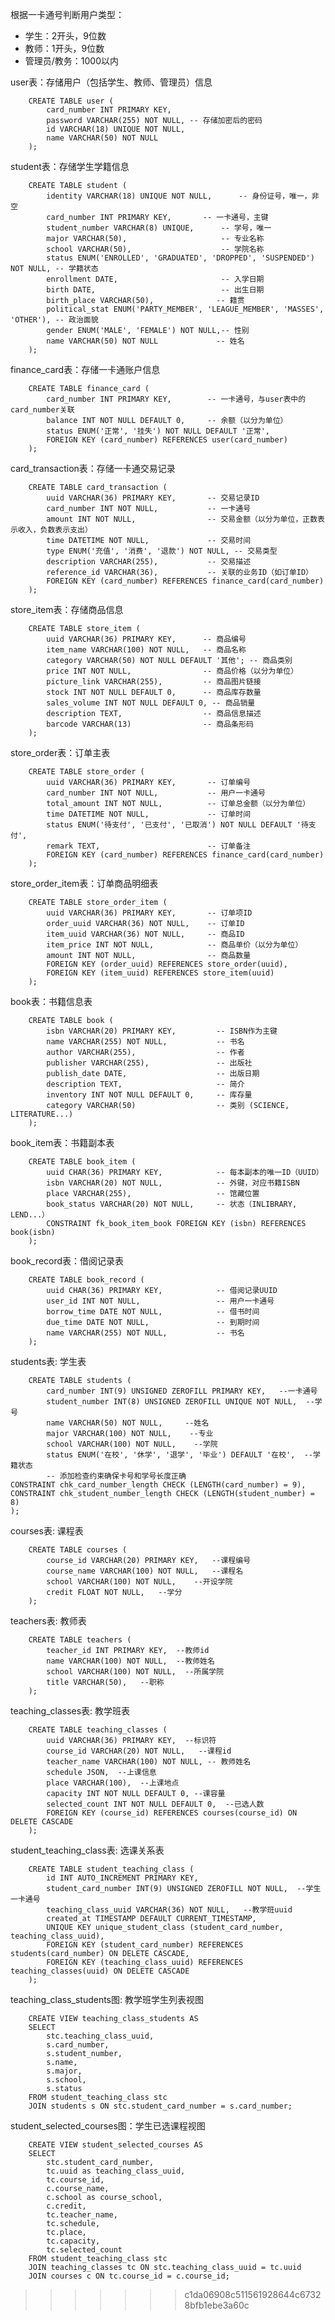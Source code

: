 根据一卡通号判断用户类型：
- 学生：2开头，9位数
- 教师：1开头，9位数
- 管理员/教务：1000以内

user表：存储用户（包括学生、教师、管理员）信息

        CREATE TABLE user (
            card_number INT PRIMARY KEY,
            password VARCHAR(255) NOT NULL, -- 存储加密后的密码
            id VARCHAR(18) UNIQUE NOT NULL,
            name VARCHAR(50) NOT NULL
        );

student表：存储学生学籍信息

        CREATE TABLE student (
            identity VARCHAR(18) UNIQUE NOT NULL,      -- 身份证号，唯一，非空
            card_number INT PRIMARY KEY,       -- 一卡通号，主键
            student_number VARCHAR(8) UNIQUE,      -- 学号，唯一
            major VARCHAR(50),                     -- 专业名称
            school VARCHAR(50),                    -- 学院名称
            status ENUM('ENROLLED', 'GRADUATED', 'DROPPED', 'SUSPENDED') NOT NULL, -- 学籍状态
            enrollment DATE,                       -- 入学日期
            birth DATE,                            -- 出生日期
            birth_place VARCHAR(50),              -- 籍贯
            political_stat ENUM('PARTY_MEMBER', 'LEAGUE_MEMBER', 'MASSES', 'OTHER'), -- 政治面貌
            gender ENUM('MALE', 'FEMALE') NOT NULL,-- 性别
            name VARCHAR(50) NOT NULL             -- 姓名
        );

finance_card表：存储一卡通账户信息

        CREATE TABLE finance_card (
            card_number INT PRIMARY KEY,        -- 一卡通号，与user表中的card_number关联
            balance INT NOT NULL DEFAULT 0,     -- 余额（以分为单位）
            status ENUM('正常', '挂失') NOT NULL DEFAULT '正常',
            FOREIGN KEY (card_number) REFERENCES user(card_number)
        );

card_transaction表：存储一卡通交易记录

        CREATE TABLE card_transaction (
            uuid VARCHAR(36) PRIMARY KEY,       -- 交易记录ID
            card_number INT NOT NULL,           -- 一卡通号
            amount INT NOT NULL,                -- 交易金额（以分为单位，正数表示收入，负数表示支出）
            time DATETIME NOT NULL,             -- 交易时间
            type ENUM('充值', '消费', '退款') NOT NULL, -- 交易类型
            description VARCHAR(255),           -- 交易描述
            reference_id VARCHAR(36),           -- 关联的业务ID（如订单ID）
            FOREIGN KEY (card_number) REFERENCES finance_card(card_number)
        );

store_item表：存储商品信息

        CREATE TABLE store_item (
            uuid VARCHAR(36) PRIMARY KEY,      -- 商品编号
            item_name VARCHAR(100) NOT NULL,   -- 商品名称
            category VARCHAR(50) NOT NULL DEFAULT '其他'; -- 商品类别
            price INT NOT NULL,                -- 商品价格（以分为单位）
            picture_link VARCHAR(255),         -- 商品图片链接
            stock INT NOT NULL DEFAULT 0,      -- 商品库存数量
            sales_volume INT NOT NULL DEFAULT 0, -- 商品销量
            description TEXT,                  -- 商品信息描述
            barcode VARCHAR(13)                -- 商品条形码
        );

store_order表：订单主表

        CREATE TABLE store_order (
            uuid VARCHAR(36) PRIMARY KEY,       -- 订单编号
            card_number INT NOT NULL,           -- 用户一卡通号
            total_amount INT NOT NULL,          -- 订单总金额（以分为单位）
            time DATETIME NOT NULL,             -- 订单时间
            status ENUM('待支付', '已支付', '已取消') NOT NULL DEFAULT '待支付',
            remark TEXT,                        -- 订单备注
            FOREIGN KEY (card_number) REFERENCES finance_card(card_number)
        );

store_order_item表：订单商品明细表

        CREATE TABLE store_order_item (
            uuid VARCHAR(36) PRIMARY KEY,       -- 订单项ID
            order_uuid VARCHAR(36) NOT NULL,    -- 订单ID
            item_uuid VARCHAR(36) NOT NULL,     -- 商品ID
            item_price INT NOT NULL,            -- 商品单价（以分为单位）
            amount INT NOT NULL,                -- 商品数量
            FOREIGN KEY (order_uuid) REFERENCES store_order(uuid),
            FOREIGN KEY (item_uuid) REFERENCES store_item(uuid)
        );

book表：书籍信息表

        CREATE TABLE book (
            isbn VARCHAR(20) PRIMARY KEY,         -- ISBN作为主键
            name VARCHAR(255) NOT NULL,           -- 书名
            author VARCHAR(255),                  -- 作者
            publisher VARCHAR(255),               -- 出版社
            publish_date DATE,                    -- 出版日期
            description TEXT,                     -- 简介
            inventory INT NOT NULL DEFAULT 0,     -- 库存量
            category VARCHAR(50)                  -- 类别 (SCIENCE, LITERATURE...)
        );

book_item表：书籍副本表

        CREATE TABLE book_item (
            uuid CHAR(36) PRIMARY KEY,            -- 每本副本的唯一ID（UUID）
            isbn VARCHAR(20) NOT NULL,            -- 外键，对应书籍ISBN
            place VARCHAR(255),                   -- 馆藏位置
            book_status VARCHAR(20) NOT NULL,     -- 状态（INLIBRARY, LEND...）
            CONSTRAINT fk_book_item_book FOREIGN KEY (isbn) REFERENCES book(isbn)
        );

book_record表：借阅记录表

        CREATE TABLE book_record (
            uuid CHAR(36) PRIMARY KEY,            -- 借阅记录UUID
            user_id INT NOT NULL,                 -- 用户一卡通号
            borrow_time DATE NOT NULL,            -- 借书时间
            due_time DATE NOT NULL,               -- 到期时间
            name VARCHAR(255) NOT NULL,           -- 书名
        );

students表: 学生表

        CREATE TABLE students (
            card_number INT(9) UNSIGNED ZEROFILL PRIMARY KEY,   --一卡通号
            student_number INT(8) UNSIGNED ZEROFILL UNIQUE NOT NULL,  --学号
            name VARCHAR(50) NOT NULL,     --姓名
            major VARCHAR(100) NOT NULL,    --专业
            school VARCHAR(100) NOT NULL,    --学院
            status ENUM('在校', '休学', '退学', '毕业') DEFAULT '在校',  --学籍状态
            -- 添加检查约束确保卡号和学号长度正确
    CONSTRAINT chk_card_number_length CHECK (LENGTH(card_number) = 9),
    CONSTRAINT chk_student_number_length CHECK (LENGTH(student_number) = 8)
    );

courses表: 课程表

        CREATE TABLE courses (
            course_id VARCHAR(20) PRIMARY KEY,   --课程编号
            course_name VARCHAR(100) NOT NULL,   --课程名
            school VARCHAR(100) NOT NULL,    --开设学院
            credit FLOAT NOT NULL,   --学分
        );

teachers表: 教师表

        CREATE TABLE teachers (
            teacher_id INT PRIMARY KEY,  --教师id
            name VARCHAR(100) NOT NULL,  --教师姓名
            school VARCHAR(100) NOT NULL,  --所属学院
            title VARCHAR(50),   --职称
        );

teaching_classes表: 教学班表

        CREATE TABLE teaching_classes (
            uuid VARCHAR(36) PRIMARY KEY,  --标识符
            course_id VARCHAR(20) NOT NULL,   --课程id
            teacher_name VARCHAR(100) NOT NULL, -- 教师姓名
            schedule JSON,  --上课信息
            place VARCHAR(100),  --上课地点
            capacity INT NOT NULL DEFAULT 0, --课容量
            selected_count INT NOT NULL DEFAULT 0,  --已选人数
            FOREIGN KEY (course_id) REFERENCES courses(course_id) ON DELETE CASCADE
        );

student_teaching_class表: 选课关系表

        CREATE TABLE student_teaching_class (
            id INT AUTO_INCREMENT PRIMARY KEY,  
            student_card_number INT(9) UNSIGNED ZEROFILL NOT NULL,  --学生一卡通号
            teaching_class_uuid VARCHAR(36) NOT NULL,   --教学班uuid
            created_at TIMESTAMP DEFAULT CURRENT_TIMESTAMP,
            UNIQUE KEY unique_student_class (student_card_number, teaching_class_uuid),
            FOREIGN KEY (student_card_number) REFERENCES students(card_number) ON DELETE CASCADE,
            FOREIGN KEY (teaching_class_uuid) REFERENCES teaching_classes(uuid) ON DELETE CASCADE
        );

teaching_class_students图: 教学班学生列表视图

        CREATE VIEW teaching_class_students AS
        SELECT 
            stc.teaching_class_uuid,
            s.card_number,
            s.student_number,
            s.name,
            s.major,
            s.school,
            s.status
        FROM student_teaching_class stc
        JOIN students s ON stc.student_card_number = s.card_number;

student_selected_courses图：学生已选课程视图

        CREATE VIEW student_selected_courses AS
        SELECT 
            stc.student_card_number,
            tc.uuid as teaching_class_uuid,
            tc.course_id,
            c.course_name,
            c.school as course_school,
            c.credit,
            tc.teacher_name,
            tc.schedule,
            tc.place,
            tc.capacity,
            tc.selected_count
        FROM student_teaching_class stc
        JOIN teaching_classes tc ON stc.teaching_class_uuid = tc.uuid
        JOIN courses c ON tc.course_id = c.course_id;
>>>>>>> c1da06908c511561928644c67328bfb1ebe3a60c

